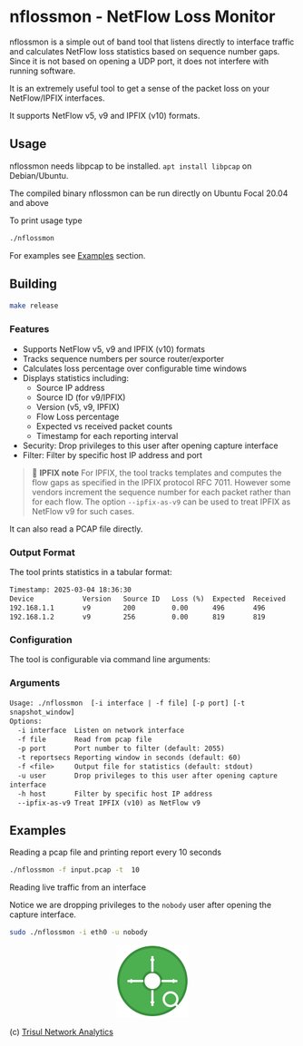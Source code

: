# nflossmon - NetFlow Loss Monitor

nflossmon is a simple out of band tool that listens directly to interface traffic and calculates NetFlow loss statistics based on sequence number gaps. Since it is not based on opening a UDP port, it does not interfere with running software. 

It is an extremely useful tool to get a sense of the packet loss on your NetFlow/IPFIX interfaces.

It supports NetFlow v5, v9 and IPFIX (v10) formats.

## Usage

nflossmon needs libpcap to be installed. `apt install libpcap` on Debian/Ubuntu.

The compiled binary nflossmon can be run directly on Ubuntu Focal 20.04 and above

To print usage type 

```bash
./nflossmon 
```
For examples see [Examples](#examples) section.

## Building

```bash
make release
```

### Features

- Supports NetFlow v5, v9 and IPFIX (v10) formats
- Tracks sequence numbers per source router/exporter
- Calculates loss percentage over configurable time windows
- Displays statistics including:
  - Source IP address
  - Source ID (for v9/IPFIX)
  - Version (v5, v9, IPFIX)
  - Flow Loss percentage 
  - Expected vs received packet counts
  - Timestamp for each reporting interval
 - Security: Drop privileges to this user after opening capture interface
 - Filter: Filter by specific host IP address and port

> :pushpin:  **IPFIX note** For IPFIX, the tool tracks templates and computes the flow gaps as specified in the IPFIX protocol RFC 7011. However some vendors increment the sequence number for each packet rather than for each flow. The option `--ipfix-as-v9` can be used to treat IPFIX as NetFlow v9 for such cases. 

It can also read a PCAP file directly. 

### Output Format

The tool prints statistics in a tabular format:

```
Timestamp: 2025-03-04 18:36:30
Device            Version   Source ID   Loss (%)  Expected  Received  
192.168.1.1       v9        200         0.00      496       496       
192.168.1.2       v9        256         0.00      819       819       

```

### Configuration

The tool is configurable via command line arguments:


### Arguments

```
Usage: ./nflossmon  [-i interface | -f file] [-p port] [-t snapshot_window]
Options:
  -i interface  Listen on network interface
  -f file       Read from pcap file
  -p port       Port number to filter (default: 2055)
  -t reportsecs Reporting window in seconds (default: 60)
  -f <file>     Output file for statistics (default: stdout)
  -u user       Drop privileges to this user after opening capture interface
  -h host       Filter by specific host IP address
  --ipfix-as-v9 Treat IPFIX (v10) as NetFlow v9
```

## Examples

Reading a pcap file and printing report  every 10 seconds

```bash
./nflossmon -f input.pcap -t  10 
```

Reading live traffic from an interface 

Notice we are dropping privileges to the `nobody` user after opening the capture interface.

```bash
sudo ./nflossmon -i eth0 -u nobody
```

<p align="center">
  <img src="icon.svg" width="128" height="128" alt="NetFlow Loss Monitor Icon">
</p>


(c) [Trisul Network Analytics](https://trisul.org)